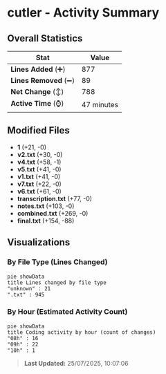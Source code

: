 # cutler - Activity Summary 

## Overall Statistics

| Stat                   | Value                                                             |
| ---------------------- | ----------------------------------------------------------------- |
| **Lines Added** (➕)   | 877                                          |
| **Lines Removed** (➖) | 89                                        |
| **Net Change** (↕)    | 788                |
| **Active Time** (⌚)   | 47 minutes |


## Modified Files
- **1** (+21, -0)
- **v2.txt** (+30, -0)
- **v4.txt** (+58, -1)
- **v5.txt** (+41, -0)
- **v1.txt** (+41, -0)
- **v7.txt** (+22, -0)
- **v6.txt** (+61, -0)
- **transcription.txt** (+77, -0)
- **notes.txt** (+103, -0)
- **combined.txt** (+269, -0)
- **final.txt** (+154, -88)

## Visualizations

### By File Type (Lines Changed)

```mermaid
pie showData
title Lines changed by file type
"unknown" : 21
".txt" : 945
```

### By Hour (Estimated Activity Count)

```mermaid
pie showData
title Coding activity by hour (count of changes)
"08h" : 16
"09h" : 22
"10h" : 1
```


> **Last Updated:** 25/07/2025, 10:07:06